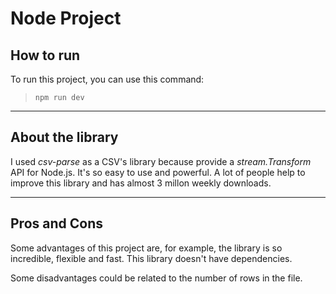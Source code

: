 # Node Project

## How to run

To run this project, you can use this command:

> `npm run dev`

---

## About the library

I used _csv-parse_ as a CSV's library because provide a _stream.Transform_ API for Node.js. It's so easy to use and powerful. A lot of people help to improve this library and has almost 3 millon weekly downloads.

---

## Pros and Cons

Some advantages of this project are, for example, the library is so incredible, flexible and fast. This library doesn't have dependencies.

Some disadvantages could be related to the number of rows in the file.
